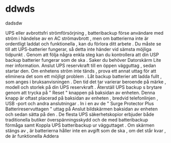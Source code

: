 # ddwds
dadsdw

UPS eller avbrottsfri strömförsörjning , batteribackup förse användare med ström i händelse av en AC strömavbrott , men om batterierna inte är ordentligt laddat och funktionella , kan du förlora ditt arbete . Du måste se till att UPS-batterier fungerar, så detta inte händer vid sämsta möjliga tidpunkt . Genom att följa några enkla steg kan du kontrollera att din USP backup batterier fungerar som de ska . Saker du behöver 
Datorskärm 
	Lite mer information.
Anslut UPS reservkraft till en öppen vägguttag , sedan startar den. Om enhetens ström inte tänds , prova ett annat uttag för att eliminera det som ett möjligt problem . 
Låt backup batterier att ladda fullt , som anges i bruksanvisningen . Den tid det tar varierar beroende på märke , modell och storlek på din UPS reservkraft . 
Återställ UPS backup s brytare genom att trycka på " Reset " knappen på baksidan av enheten. Denna knapp är oftast placerad på baksidan av enheten , bredvid telefonlinjen , USB -port och andra anslutningar . In i en av de " Surge Protector Plus Batterireservuttagen " uttag på
Anslut bildskärmen baksidan av enheten och sedan sätta på den . De flesta UPS säkerhetskopior erbjuder både traditionella butiker överspänningsskydd och de med batteribackup förmåga samt 
Koppla UPS batteribackup ur vägguttaget . Om skärmen stängs av , är batterierna håller inte en avgift som de ska , om det står kvar , de är funktionella Addera
